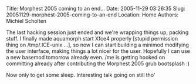 Title: Morphest 2005 coming to an end...
Date: 2005-11-29 03:26:35
Slug: 20051129-morphest-2005-coming-to-an-end
Location: Home
Authors: Michiel Scholten

<p>The last hacking session just ended and we're wrapping things up, packing stuff. I finally made aquamorph start Xfce4 properly [stupid permission thing on /tmp/.ICE-unix ...], so now I can start building a minimod modifying the user interface, making things a lot nicer for the user. Hopefully I can use a new basemod tomorrow already even. /me is getting hooked on committing already after contributing the Morphest 2005 grub bootsplash :)</p>

<p>Now only to get some sleep. Interesting talk going on still tho'</p>